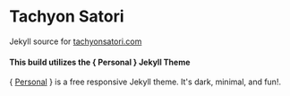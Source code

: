 # Tachyon Satori

Jekyll source for [tachyonsatori.com](http://tachyonsatori.com)

#### This build utilizes the { Personal } Jekyll Theme

{ [Personal](https://panossakkos.github.io/personal-jekyll-theme/) } is a free responsive Jekyll theme. It's dark, minimal, and fun!.
